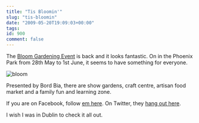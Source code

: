 ```yaml
---
title: "Tis Bloomin'"
slug: "tis-bloomin"
date: "2009-05-20T19:09:03+00:00"
tags:
id: 900
comment: false
---
```


The [Bloom Gardening Event](http://bloominthepark.com/) is back and it looks fantastic. On in the Phoenix Park from 28th May to 1st June, it seems to have something for everyone.

![bloom](https://conoroneill.com.s3.amazonaws.com/wp-content/uploads/2009/05/bloom.jpg "bloom")

Presented by Bord Bia, there are show gardens, craft centre, artisan food market and a family fun and learning zone.

If you are on Facebook, follow [em here](http://www.facebook.com/pages/Bloom/59695012511). On Twitter, they [hang out here](http://twitter.com/bloominthepark/).

I wish I was in Dublin to check it all out.

